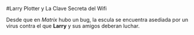 #Larry Plotter y La Clave Secreta del Wifi

Desde que en *Matrix* hubo un bug, la escula se encuentra asediada por un virus
contra el que **Larry** y sus amigos deberan luchar.